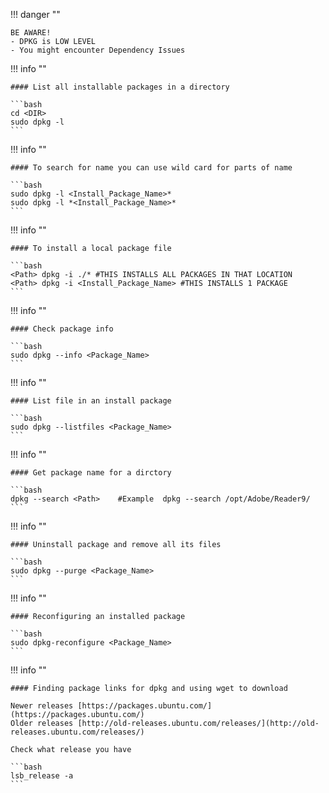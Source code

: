 !!! danger ""
    
    BE AWARE!
    - DPKG is LOW LEVEL
    - You might encounter Dependency Issues

!!! info ""

    #### List all installable packages in a directory

    ```bash
    cd <DIR>
    sudo dpkg -l
    ```

!!! info ""

    #### To search for name you can use wild card for parts of name

    ```bash
    sudo dpkg -l <Install_Package_Name>*
    sudo dpkg -l *<Install_Package_Name>*
    ```

!!! info  ""

    #### To install a local package file

    ```bash
    <Path> dpkg -i ./* #THIS INSTALLS ALL PACKAGES IN THAT LOCATION
    <Path> dpkg -i <Install_Package_Name> #THIS INSTALLS 1 PACKAGE
    ```

!!! info  ""

    #### Check package info

    ```bash
    sudo dpkg --info <Package_Name>
    ```

!!! info  ""

    #### List file in an install package

    ```bash
    sudo dpkg --listfiles <Package_Name>
    ```

!!! info  ""

    #### Get package name for a dirctory

    ```bash
    dpkg --search <Path>    #Example  dpkg --search /opt/Adobe/Reader9/
    ```
    
!!! info  ""

    #### Uninstall package and remove all its files

    ```bash
    sudo dpkg --purge <Package_Name>
    ```
    
!!! info  ""

    #### Reconfiguring an installed package

    ```bash
    sudo dpkg-reconfigure <Package_Name>
    ```

!!! info  ""

    #### Finding package links for dpkg and using wget to download

    Newer releases [https://packages.ubuntu.com/](https://packages.ubuntu.com/)
    Older releases [http://old-releases.ubuntu.com/releases/](http://old-releases.ubuntu.com/releases/)

    Check what release you have

    ```bash
    lsb_release -a
    ```
